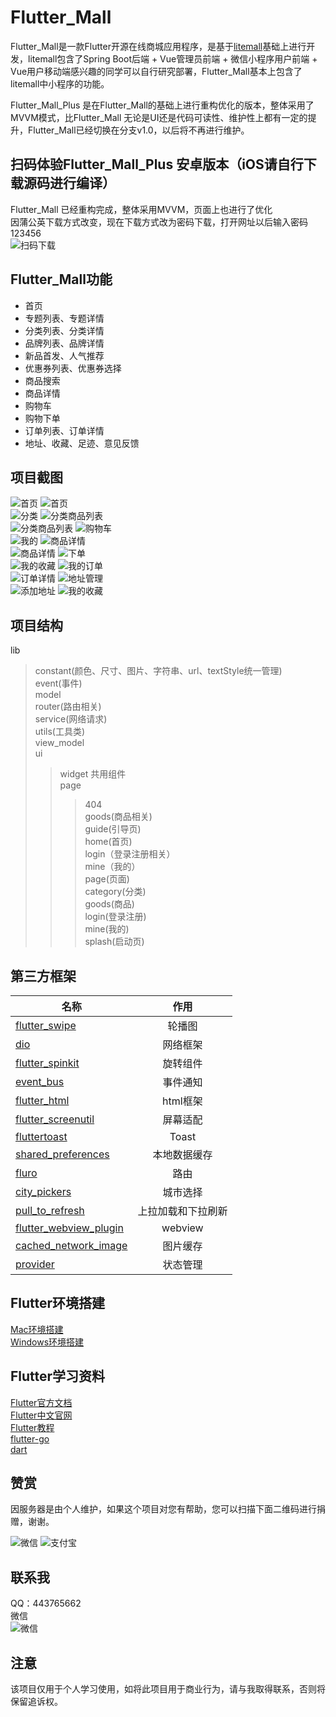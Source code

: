 Flutter_Mall
==========

Flutter_Mall是一款Flutter开源在线商城应用程序，是基于[litemall](https://github.com/linlinjava/litemall)基础上进行开发，litemall包含了Spring Boot后端 + Vue管理员前端 + 微信小程序用户前端 + Vue用户移动端感兴趣的同学可以自行研究部署，Flutter_Mall基本上包含了litemall中小程序的功能。<br>

Flutter_Mall_Plus 是在Flutter_Mall的基础上进行重构优化的版本，整体采用了MVVM模式，比Flutter_Mall 无论是UI还是代码可读性、维护性上都有一定的提升，Flutter_Mall已经切换在分支v1.0，以后将不再进行维护。

扫码体验Flutter_Mall_Plus 安卓版本（iOS请自行下载源码进行编译）
----------
Flutter_Mall 已经重构完成，整体采用MVVM，页面上也进行了优化<br>
因蒲公英下载方式改变，现在下载方式改为密码下载，打开网址以后输入密码123456<br>
![扫码下载](https://www.pgyer.com/app/qrcode/FNiG)<br>


Flutter_Mall功能
----------
* 首页<br>
* 专题列表、专题详情<br>
* 分类列表、分类详情<br>
* 品牌列表、品牌详情<br>
* 新品首发、人气推荐<br>
* 优惠券列表、优惠券选择<br>
* 商品搜索<br>
* 商品详情<br>
* 购物车<br>
* 购物下单<br>
* 订单列表、订单详情<br>
* 地址、收藏、足迹、意见反馈<br>

项目截图
------------------
![首页](https://bj29.cn-beijing.data.alicloudccp.com/5fea78670b860c18158947feb63f9a0c5134e934%2F5fea786787964ec1ee524048a9d4224a0a391a9b?x-oss-access-key-id=LTAIsE5mAn2F493Q&x-oss-expires=1609202667&x-oss-signature=uU0PAOOTWF4GeQNpOqNQuqcgE1W8QXoKDnVjT%2B7B75k%3D&x-oss-signature-version=OSS2)
![首页](https://bj29.cn-beijing.data.alicloudccp.com/5fea78cd843be439be2e456dadcca92f2fedb50c%2F5fea78cd5a457c241d5e4a82beed78c7106ceae7?x-oss-access-key-id=LTAIsE5mAn2F493Q&x-oss-expires=1609202769&x-oss-signature=xfvX0sVvWpP3nTjmmic%2Beb01EczCvL5cGsU54y7kqg0%3D&x-oss-signature-version=OSS2)<br> 
![分类](https://bj29.cn-beijing.data.alicloudccp.com/5fea78f6dd93b4bf6d304d7a926a674e03c906cc%2F5fea78f6ca13e4f8f59643a68857df6e716384c2?x-oss-access-key-id=LTAIsE5mAn2F493Q&x-oss-expires=1609202811&x-oss-signature=FJTSEDnB0oMCEFcPTZOhyd0mWW8ZVqb5M8Nc%2FsVhAzA%3D&x-oss-signature-version=OSS2)
![分类商品列表](https://bj29.cn-beijing.data.alicloudccp.com/5fea791d2ab37d3e98044bbcb58d2e9448c56e23%2F5fea791da7db0ac85a5e44a589b85166b1b10b43?x-oss-access-key-id=LTAIsE5mAn2F493Q&x-oss-expires=1609202849&x-oss-signature=6VTLN3XcvzvVR5YviCcNWqDDWMPC3zKIGkU71LcsnLQ%3D&x-oss-signature-version=OSS2)<br> 
![分类商品列表](https://bj29.cn-beijing.data.alicloudccp.com/5fea7993803196c6ea06478084a53e186c0a1f4b%2F5fea79937e81a99b356347b08a0a38143d248bd3?x-oss-access-key-id=LTAIsE5mAn2F493Q&x-oss-expires=1609202967&x-oss-signature=H0rm7H5UPVQIPYXIPKmQEPb2muA4iKrwwLXh8BNJ9%2Bs%3D&x-oss-signature-version=OSS2)
![购物车](https://bj29.cn-beijing.data.alicloudccp.com/5fea794b97083893b6144d68af8d9ac60618f8c0%2F5fea794b4ab0360167ed494da2376a4db93664ad?x-oss-access-key-id=LTAIsE5mAn2F493Q&x-oss-expires=1609202895&x-oss-signature=S42A2s10iL%2FWAPQethkZGyqwjnYZjmx6kIgJFQtO6zk%3D&x-oss-signature-version=OSS2)<br> 
![我的](https://bj29.cn-beijing.data.alicloudccp.com/5fea79699a54219abb804b67990109904abf79b7%2F5fea7969e33fc1ad026c4fa2a367b9c756e23f97?x-oss-access-key-id=LTAIsE5mAn2F493Q&x-oss-expires=1609202925&x-oss-signature=3GWWfa9WHls0wOKBx6xZ02%2FyMA26ios4YpRiD489iwc%3D&x-oss-signature-version=OSS2)
![商品详情](https://bj29.cn-beijing.data.alicloudccp.com/5fea79d04b65e29035704d1e88535ee0bf772d84%2F5fea79d0cd3ff657c4dc47269de87a9d8cdbe4b0?x-oss-access-key-id=LTAIsE5mAn2F493Q&x-oss-expires=1609203029&x-oss-signature=MM4tmBgBLvyAvVCEqqtl0AzQjW1xpcB%2FVJhEMHWt1LA%3D&x-oss-signature-version=OSS2)<br> 
![商品详情](https://bj29.cn-beijing.data.alicloudccp.com/5fea79d3f106eaaf62964a30b9e000dfcb32d9c2%2F5fea79d37b3eb832cb5c41ba865562b8e9db15c9?x-oss-access-key-id=LTAIsE5mAn2F493Q&x-oss-expires=1609203032&x-oss-signature=o7Xwvxl8a0AYkxMeq61gtP7r8BdtnzKJ%2FDHyFcLe6l8%3D&x-oss-signature-version=OSS2)
![下单](https://bj29.cn-beijing.data.alicloudccp.com/5fea7a75bc11203bb74a4aae8fbcdc35ab84ea88%2F5fea7a754d5bb5cb4f0e4465a376dacb7c2889f6?x-oss-access-key-id=LTAIsE5mAn2F493Q&x-oss-expires=1609203194&x-oss-signature=X5nVh3L9WtDnvr8C%2Fdcw676ihK8EYlTSAmBqPMmYb%2Fg%3D&x-oss-signature-version=OSS2) <br> 
![我的收藏](https://bj29.cn-beijing.data.alicloudccp.com/5fea7abc8ea6c8834df04fcd8cc89c70534affde%2F5fea7abc43d09cf6c0854209963a08d7f26496fc?x-oss-access-key-id=LTAIsE5mAn2F493Q&x-oss-expires=1609203265&x-oss-signature=b4fkbddu7QM0tfnBRYDN%2BCMYGs8GUY%2B38Tj7XuMNlYA%3D&x-oss-signature-version=OSS2)
![我的订单](https://bj29.cn-beijing.data.alicloudccp.com/5fea7ae36b0f4a6aca874170ae47dfd9a1df2e02%2F5fea7ae322b4dccfc27249f78eacde7287ed1959?x-oss-access-key-id=LTAIsE5mAn2F493Q&x-oss-expires=1609203303&x-oss-signature=PUjmLS9z6QOgL%2BknNtBlKnqSWg6a%2BkIqB89Y7A3jfOU%3D&x-oss-signature-version=OSS2)<br> 
![订单详情](https://bj29.cn-beijing.data.alicloudccp.com/5fea7b7731d56f2be7744dde80bfbce8d09b8995%2F5fea7b7720d0cd2896634509949ee13583d485ed?x-oss-access-key-id=LTAIsE5mAn2F493Q&x-oss-expires=1609203451&x-oss-signature=%2B173saxBdg8btYlsvGl%2FT%2B3h1fT20bm0Wtj%2FDv1eLxc%3D&x-oss-signature-version=OSS2)
![地址管理](https://bj29.cn-beijing.data.alicloudccp.com/5fea7b04bd40651c4a4d4d4eb7d7e7fd12e2342e%2F5fea7b0414ca9cca5041417494de6f2acdc8531e?x-oss-access-key-id=LTAIsE5mAn2F493Q&x-oss-expires=1609203337&x-oss-signature=vwN%2FkmGEX8YMrManUemzXHdK5x3n%2B7%2F4enGN2OgT7FE%3D&x-oss-signature-version=OSS2)<br> 
![添加地址](https://bj29.cn-beijing.data.alicloudccp.com/5fea7b072a1428cf1bbe4f4fa3c3e593dd84fd82%2F5fea7b07d9b802e7bec1487091e0116639a2b7b2?x-oss-access-key-id=LTAIsE5mAn2F493Q&x-oss-expires=1609203340&x-oss-signature=apwnWUyWOZ3FNaBuXNHHHUVkd541rtyZKXDZlEJqYmg%3D&x-oss-signature-version=OSS2)
![我的收藏](https://bj29.cn-beijing.data.alicloudccp.com/5fea7b43cb72dbefa1ed4b998de8563b7ea53668%2F5fea7b43d3f34037814648d3b6f71e60deaf5abd?x-oss-access-key-id=LTAIsE5mAn2F493Q&x-oss-expires=1609203399&x-oss-signature=4m%2BOpxYwOAwTJlnVYNiywHrQ42KIIrDFYhk5EFu%2FyJM%3D&x-oss-signature-version=OSS2)<br> 

项目结构
------------------
lib<br>
>constant(颜色、尺寸、图片、字符串、url、textStyle统一管理)<br>
>event(事件)<br>
>model<br>
>router(路由相关)<br>
>service(网络请求)<br>
>utils(工具类)<br>
>view_model<br>
>ui<br>
>>widget 共用组件<br>
>> page<br>
>>>404<br>
>>>goods(商品相关)<br>
>>>guide(引导页)<br>
>>>home(首页)<br>
>>>login（登录注册相关）<br>
>>>mine（我的）<br>
>page(页面)<br>
>>category(分类)<br>
>>goods(商品)<br>
>>login(登录注册)<br>
>>mine(我的)<br>
>>splash(启动页)<br>


第三方框架
-----------------
| 名称        | 作用         | 
| ------------- |:-------------:| 
|  [flutter_swipe](https://github.com/best-flutter/flutter_swiper)     |轮播图 | 
|  [dio](https://github.com/flutterchina/dio)  | 网络框架      |  
|  [flutter_spinkit](https://github.com/jogboms/flutter_spinkit)   | 旋转组件    |   
|  [event_bus](https://github.com/marcojakob/dart-event-bus)   | 事件通知    |   
|  [flutter_html](https://github.com/Sub6Resources/flutter_html)   | html框架    |   
|  [flutter_screenutil](https://pub.dev/packages/flutter_screenutil)   | 屏幕适配    |   
|  [fluttertoast](https://pub.dev/packages/fluttertoast)   |  Toast   |   
|  [shared_preferences](https://pub.dev/packages/shared_preferences)   | 本地数据缓存    |   
|  [fluro](https://pub.dev/packages/fluro)   |  路由   |   
|  [city_pickers](https://pub.dev/packages/city_pickers)   |  城市选择   |   
|  [pull_to_refresh](https://pub.dev/packages/pull_to_refresh)   |  上拉加载和下拉刷新   |   
|  [flutter_webview_plugin](https://pub.dev/packages/flutter_webview_plugin)   |  webview   |   
|  [cached_network_image](https://pub.dev/packages/cached_network_image)   |  图片缓存   |   
|  [provider](https://pub.dev/packages/provider)   |  状态管理   |   

      

Flutter环境搭建
----------------
[Mac环境搭建](https://blog.csdn.net/zhangxiangliang2/article/details/75566412)<br>
[Windows环境搭建](https://blog.csdn.net/yyanjun/article/details/80682586)

Flutter学习资料
----------------
[Flutter官方文档](https://flutter.io/docs/)<br>
[Flutter中文官网](https://flutter-io.cn/)<br>
[Flutter教程](http://www.flutterj.com/)<br>
[flutter-go](https://github.com/alibaba/flutter-go)<br>
[dart](https://dart.dev/)

赞赏
--------------------
因服务器是由个人维护，如果这个项目对您有帮助，您可以扫描下面二维码进行捐赠，谢谢。<br>

![微信](https://bj29.cn-beijing.data.alicloudccp.com/5fe92931d111986af709492a8b69268312b4607e%2F5fe9293121f9571a18964022a81e73a88569e6b4?x-oss-access-key-id=LTAIsE5mAn2F493Q&x-oss-expires=1609117036&x-oss-process=image%2Fresize%2Cw_1920%2Fformat%2Cjpeg&x-oss-signature=%2BDNu3Jv3mWp%2FwP4on%2FrG4hIKXzs4%2FAeRYXf7gtlQLhk%3D&x-oss-signature-version=OSS2)
![支付宝](https://bj29.cn-beijing.data.alicloudccp.com/5fe929315201ad437c064613a69a34f2ffa9d228%2F5fe92931aa94e7c068cf40e19dbd931b0f741478?x-oss-access-key-id=LTAIsE5mAn2F493Q&x-oss-expires=1609117036&x-oss-process=image%2Fresize%2Cw_1920%2Fformat%2Cjpeg&x-oss-signature=rIMjLo6ThbVejAAPZG5oYEX%2BsXDL31fX%2BjG8dPDotMI%3D&x-oss-signature-version=OSS2)<br> 

联系我
--------------
QQ：443765662<br>
微信<br>
![微信](https://bj29.cn-beijing.data.alicloudccp.com/5fe9292fb9afa6123fc543fba989665f61ec0ae5%2F5fe9292fc83aee8df95d428b8215100abf604644?x-oss-access-key-id=LTAIsE5mAn2F493Q&x-oss-expires=1609117036&x-oss-process=image%2Fresize%2Cw_1920%2Fformat%2Cjpeg&x-oss-signature=vFVGKBbqmxaARwHakoOkia9am3QFyJEH0hu48SMEOeo%3D&x-oss-signature-version=OSS2)

注意
--------
该项目仅用于个人学习使用，如将此项目用于商业行为，请与我取得联系，否则将保留追诉权。



